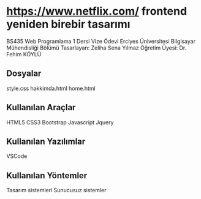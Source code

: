 # https://www.netflix.com/ frontend yeniden birebir tasarımı
BS435 Web Programlama 1 Dersi Vize Ödevi
Erciyes Üniversitesi Bilgisayar Mühendisliği Bölümü
Tasarlayan: Zeliha Sena Yılmaz Öğretim Üyesi: Dr. Fehim KÖYLÜ

## Dosyalar
style.css
hakkimda.html
home.html
## Kullanılan Araçlar
HTML5
CSS3
Bootstrap
Javascript
Jquery
## Kullanılan Yazılımlar
VSCode
## Kullanılan Yöntemler
Tasarım sistemleri
Sunucusuz sistemler
